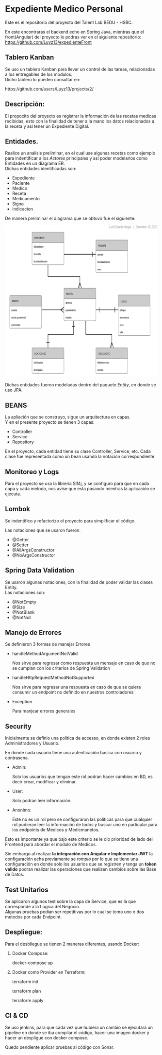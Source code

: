 # Expediente Medico Personal
Este es el repositorio del proyecto del Talent Lab BEDU - HSBC.

En este encontraras el backend echo en Spring Java, mientras que el front(Angular) del proyecto lo podras ver en el siguiente repositorio:
https://github.com/Luyz13/expedienteFront

## Tablero Kanban
<p>Se uso un tablero Kanban para llevar un control de las tareas, relacionadas a los entregables de los modulos. <br> Dicho tablero lo pueden consultar en:</p>
https://github.com/users/Luyz13/projects/2/


## Descripción:
<p>El propocito del proyecto es registrar la información de las recetas medicas recibidas, esto con la finalidad de tener a la mano los datos relacionados a la receta y asi tener un Expediente Digital.</p>

## Entidades.
<p>Realice un analisis preliminar, en el cual use algunas recetas como ejemplo para indentificar a los <i>Actores</i> principales y asi poder modelarlos como Entidades en un diagrama ER.<br> Dichas entidades identificadas son:</p>
<ul>
 <li>Expediente</li>
 <li>Paciente</li>
 <li>Medico</li>
 <li>Receta</li>
 <li>Medicamento</li>
 <li>Signo</li>
 <li>Indicacion</li>
</ul>

<p>De manera preliminar el diagrama que se obtuvo fue el siguiente:</p>
<img src="expediente_levm.png" alt="Diagrama ER" width="500" height="500">
<p>Dichas entidades fueron modeladas dentro del paquete <i>Entity</i>, en donde se uso JPA.</p>

## BEANS
<p> La apliación que se construyo, sigue un arquitectura en capas. <br> Y en el presente proyecto se tienen 3 capas:</p>
<ul>
 <li>Controller</li>
 <li>Service</li>
 <li>Repository</li>
</ul>
<p>En el proyecto, cada entidad  tiene su clase Controller, Service, etc. Cada clase fue representada como un bean usando la notación correspondiente.</p>

## Monitoreo y Logs
<p> Para el proyecto se uso la librería Slf4j, y se configuro para que en cada capa y cada metodo, nos avise que esta pasando mientras la aplicación se ejecuta.</p>

## Lombok
<p> Se indentifico y refactorizo el proyecto para simplificar el código.</p>
<p>Las notaciones que se usaron fueron:</p>
<ul>
 <li>@Getter</li>
 <li>@Setter</li>
 <li>@AllArgsConstructor</li>
 <li>@NoArgsConstructor</li>
</ul>

## Spring Data Validation
<p>Se usaron algunas notaciones, con la finalidad de poder validar las clases Entity. <br> Las notaciones son:</p>
<ul>
 <li>@NotEmpty</li>
 <li>@Size</li>
 <li>@NotBlank</li>
 <li>@NotNull</li>
</ul>

## Manejo de Errores

<p> Se definieron 3 formas de manejar Errores</p>
<ul>
 <li>handleMethodArgumentNotValid</li>
 <p>Nos sirve para regresar como respuesta un mensaje en caso de que no se cumplan con los criterios de Spring Validation</p>
 <li>handleHttpRequestMethodNotSupported</li>
 <p>Nos sirve para regresar una respuesta en caso de que se quiera consumir un endpoint no definido en nuestros controladores</p>
 <li>Exception</li>
 <p>Para manjear errores generales</p>
</ul>

## Security

<p>Inicialmente se definio una politica de accesso, en donde existen 2 roles Administradores y Usuario.</p>
<p>En donde cada usuario tiene una autenticación basica con usuario y contrasena.</p>
<ul>
 <li>Admin:</li>
  <p>Solo los usuarios que tengan este rol podran hacer cambios en BD, es decir crear, modificar y eliminar.</p>
 <li>User:</li>
  <p>Solo podran leer información.</p>
  <li>Anonimo:</li>
  <p>Este no es un rol pero se configuraron las politicas para que cualquier rol pudieran leer la información de todos y buscar uno en particular para los endpoints de Medicos y Medicmanetos.</p>
</ul>
<p>Esto es importante ya que bajo este criterio se le dio prioridad de lado del Frontend para abordar el modulo de Medicos.</p>
<p>Sin embargo al realizar <b>la integración con Angular e Implementar JWT</b> la configuración echa previamente se  <i>rompio</i> por lo que se tiene una configuración en donde solo los usuarios que se registren y tenga un <b> token valido</b> podran realizar las operaciones que realizen cambios sobre las Base de Datos.</p>

## Test Unitarios

<p>Se aplicaron algunos test sobre la capa de Service, que es la que corresponde a la Logica del Negocio. <br> Algunas pruebas podian ser repetitivas por lo cual se tomo uno o dos metodos por cada Endpoint.</p>
 
## Despliegue:

<p>Para el desbliegue se tienen 2 maneras diferentes, usando Docker:</p>
<ol>
 <li>Docker Compose:</li>
  <p>docker-compose up</p>
 <li>Docker como Provider en Terraform:</li>
  <p>terraform init</p>
  <p>terraform plan</p>
  <p>terraform apply</p>
</ol>

## CI & CD
<p> Se uso jenkins, para que cada vez que hubiera un cambio se ejecutara un pipeline en donde se iba compilar el código, hacer una imagen docker y hacer un despligue con docker compose.</p>
<p>Quedo pendiente aplicar pruebas al código con Sonar.</p>
